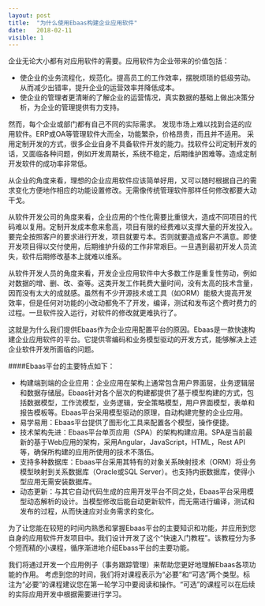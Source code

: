 ```yaml
---
layout: post
title:  "为什么使用Ebaas构建企业应用软件"
date:   2018-02-11
visible: 1
---
```


企业无论大小都有对应用软件的需要。应用软件为企业带来的价值包括：

* 使企业的业务流程化，规范化。提高员工的工作效率，摆脱烦琐的低级劳动。从而减少出错率，提升企业的运营效率并降低成本。
* 使企业的管理者更清晰的了解企业的运营情况，真实数据的基础上做出决策分析，为企业的管理提供有力支持。

然而，每个企业或部门都有自己不同的实际需求。 发现市场上难以找到合适的应用软件。ERP或OA等管理软件大而全，功能繁杂，价格昂贵，而且并不适用。
采用定制开发的方式，很多企业自身不具备软件开发的能力。找软件公司定制开发的话，又面临各种问题，例如开发周期长，系统不稳定，后期维护困难等。造成定制开发软件的成功率非常低。

从企业的角度来看，理想的企业应用软件应该简单好用，又可以随时根据自己的需求变化方便地作相应的功能设置修改。无需像传统管理软件那样任何修改都要大动干戈。

从软件开发公司的角度来看，企业应用的个性化需要比重很大，造成不同项目的代码难以复用。定制开发成本愈来愈高，项目有限的经费难以支撑大量的开发投入。要完全按照客户的要求进行开发，项目就要亏本。否则就要造成客户不满意。即使开发项目得以交付使用，后期维护升级的工作非常艰巨。一旦遇到最初开发人员流失，软件后期修改基本上就难以维系。

从软件开发人员的角度来看，开发企业应用软件中大多数工作是重复性劳动，例如对数据的增、删、改、查等。这类开发工作耗费大量时间，没有太高的技术含量，因而没有太大的成就感。虽然有不少开源技术或工具（如ORM）能极大提高开发效率，但是任何对功能的小改动都免不了开发，编译，测试和发布这个费时费力的过程。一旦软件投入运行，对软件的修改就更难执行了。

这就是为什么我们提供Ebaas作为企业应用配置平台的原因。Ebaas是一款快速构建企业应用软件的平台。它提供零编码和业务模型驱动的开发方式，能够解决上述企业软件开发所面临的问题。

####Ebaas平台的主要特点如下：

* 构建端到端的企业应用：企业应用在架构上通常包含用户界面层，业务逻辑层和数据存储层。Ebaas针对各个层次的构建都提供了基于模型构建的方式，包括数据模型，工作流模型，业务逻辑，安全策略模型，用户界面模型，表单和报告模板等。Ebaas平台采用模型驱动的原理，自动构建完整的企业应用。
* 易学易用：Ebaas平台提供了图形化工具来配置各个模型，操作便捷。
* 技术架构先进：Ebaas平台单页应用（SPA）的架构构建应用。SPA是当前最新的基于Web应用的架构，采用Angular，JavaScript，HTML，Rest API等，确保所构建的应用所使用的技术不落伍。
* 支持多种数据库：Ebaas平台采用其特有的对象关系映射技术（ORM）将业务模型映射到关系数据库（Oracle或SQL Server）。也支持内嵌数据库，使得小型应用无需安装数据库。
* 动态更新：与其它自动代码生成的应用开发平台不同之处，Ebaas平台采用模型动态解析的设计。当模型修改后能自动更新软件，而无需进行编译，测试和发布的过程，从而快速应对业务需求的变化。

为了让您能在较短的时间内熟悉和掌握Ebaas平台的主要知识和功能，并应用到您自身的应用软件开发项目中。我们设计开发了这个“快速入门教程”。该教程分为多个短而精的小课程，循序渐进地介绍Ebass平台的主要功能。

我们将通过开发一个应用例子（事务跟踪管理）来帮助您更好地理解Ebaas各项功能的作用。
考虑到您的时间，我们将对课程表示为“必要”和“可选”两个类型。标注为“必要”的课程建议您在第一轮学习中要阅读和操作。“可选”的课程可以在后续的实际应用开发中根据需要进行学习。
